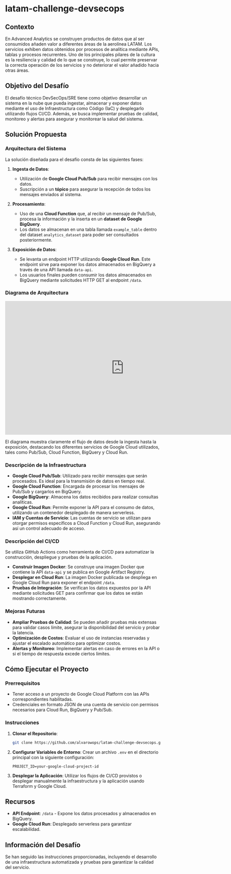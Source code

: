 # latam-challenge-devsecops

## Contexto

En Advanced Analytics se construyen productos de datos que al ser consumidos añaden valor a diferentes áreas de la aerolínea LATAM. Los servicios exhiben datos obtenidos por procesos de analítica mediante APIs, tablas y procesos recurrentes. Uno de los principales pilares de la cultura es la resiliencia y calidad de lo que se construye, lo cual permite preservar la correcta operación de los servicios y no deteriorar el valor añadido hacia otras áreas.

## Objetivo del Desafío

El desafío técnico DevSecOps/SRE tiene como objetivo desarrollar un sistema en la nube que pueda ingestar, almacenar y exponer datos mediante el uso de Infraestructura como Código (IaC) y desplegarlo utilizando flujos CI/CD. Además, se busca implementar pruebas de calidad, monitoreo y alertas para asegurar y monitorear la salud del sistema.

## Solución Propuesta

### Arquitectura del Sistema

La solución diseñada para el desafío consta de las siguientes fases:

1. **Ingesta de Datos**:
   - Utilización de **Google Cloud Pub/Sub** para recibir mensajes con los datos.
   - Suscripción a un **tópico** para asegurar la recepción de todos los mensajes enviados al sistema.

2. **Procesamiento**:
   - Uso de una **Cloud Function** que, al recibir un mensaje de Pub/Sub, procesa la información y la inserta en un **dataset de Google BigQuery**.
   - Los datos se almacenan en una tabla llamada `example_table` dentro del dataset `analytics_dataset` para poder ser consultados posteriormente.

3. **Exposición de Datos**:
   - Se levanta un endpoint HTTP utilizando **Google Cloud Run**. Este endpoint sirve para exponer los datos almacenados en BigQuery a través de una API llamada `data-api`.
   - Los usuarios finales pueden consumir los datos almacenados en BigQuery mediante solicitudes HTTP GET al endpoint `/data`.

### Diagrama de Arquitectura

<iframe width="768" height="432" src="https://miro.com/app/live-embed/uXjVLT4KZ2g=/?moveToViewport=118,-448,2606,1056&embedId=844830275927" frameborder="0" scrolling="no" allow="fullscreen; clipboard-read; clipboard-write" allowfullscreen></iframe>

El diagrama muestra claramente el flujo de datos desde la ingesta hasta la exposición, destacando los diferentes servicios de Google Cloud utilizados, tales como Pub/Sub, Cloud Function, BigQuery y Cloud Run.

### Descripción de la Infraestructura

- **Google Cloud Pub/Sub**: Utilizado para recibir mensajes que serán procesados. Es ideal para la transmisión de datos en tiempo real.
- **Google Cloud Function**: Encargada de procesar los mensajes de Pub/Sub y cargarlos en BigQuery.
- **Google BigQuery**: Almacena los datos recibidos para realizar consultas analíticas.
- **Google Cloud Run**: Permite exponer la API para el consumo de datos, utilizando un contenedor desplegado de manera serverless.
- **IAM y Cuentas de Servicio**: Las cuentas de servicio se utilizan para otorgar permisos específicos a Cloud Function y Cloud Run, asegurando así un control adecuado de acceso.

### Descripción del CI/CD

Se utiliza GitHub Actions como herramienta de CI/CD para automatizar la construcción, despliegue y pruebas de la aplicación.

- **Construir Imagen Docker**: Se construye una imagen Docker que contiene la API `data-api` y se publica en Google Artifact Registry.
- **Desplegar en Cloud Run**: La imagen Docker publicada se despliega en Google Cloud Run para exponer el endpoint `/data`.
- **Pruebas de Integración**: Se verifican los datos expuestos por la API mediante solicitudes GET para confirmar que los datos se están mostrando correctamente.

### Mejoras Futuras

- **Ampliar Pruebas de Calidad**: Se pueden añadir pruebas más extensas para validar casos límite, asegurar la disponibilidad del servicio y probar la latencia.
- **Optimización de Costos**: Evaluar el uso de instancias reservadas y ajustar el escalado automático para optimizar costos.
- **Alertas y Monitoreo**: Implementar alertas en caso de errores en la API o si el tiempo de respuesta excede ciertos límites.

## Cómo Ejecutar el Proyecto

### Prerrequisitos

- Tener acceso a un proyecto de Google Cloud Platform con las APIs correspondientes habilitadas.
- Credenciales en formato JSON de una cuenta de servicio con permisos necesarios para Cloud Run, BigQuery y Pub/Sub.

### Instrucciones

1. **Clonar el Repositorio**:
   ```bash
   git clone https://github.com/alvarowops/latam-challenge-devsecops.git
   ```
2. **Configurar Variables de Entorno**:
   Crear un archivo `.env` en el directorio principal con la siguiente configuración:
   ```env
   PROJECT_ID=your-google-cloud-project-id
   ```
3. **Desplegar la Aplicación**:
   Utilizar los flujos de CI/CD provistos o desplegar manualmente la infraestructura y la aplicación usando Terraform y Google Cloud.

## Recursos

- **API Endpoint**: `/data` - Expone los datos procesados y almacenados en BigQuery.
- **Google Cloud Run**: Desplegado serverless para garantizar escalabilidad.

## Información del Desafío

Se han seguido las instrucciones proporcionadas, incluyendo el desarrollo de una infraestructura automatizada y pruebas para garantizar la calidad del servicio.